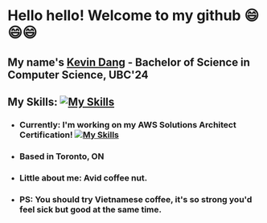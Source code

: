 # Hello hello! Welcome to my github 😄😄😄

## My name's [Kevin Dang](https://kevin-portfolio-kta0.onrender.com/) - Bachelor of Science in Computer Science, UBC'24

## My Skills: [![My Skills](https://skillicons.dev/icons?i=aws,python,react,graphql,js,d3,vue,selenium)](https://skillicons.dev)

- ### Currently: I'm working on my AWS Solutions Architect Certification! [![My Skills](https://skillicons.dev/icons?i=aws)](https://www.linkedin.com/in/ducanhkevindang/)
- ### Based in Toronto, ON
- ### Little about me: Avid coffee nut.
- ### PS: You should try Vietnamese coffee, it's so strong you'd feel sick but good at the same time.

<!--
**kdang243/kdang243** is a ✨ _special_ ✨ repository because its `README.md` (this file) appears on your GitHub profile.

Here are some ideas to get you started:

- 🔭 I’m currently working on ...
- 🌱 I’m currently learning ...
- 👯 I’m looking to collaborate on ...
- 🤔 I’m looking for help with ...
- 💬 Ask me about ...
- 📫 How to reach me: ...
- 😄 Pronouns: ...
- ⚡ Fun fact: ...
-->
